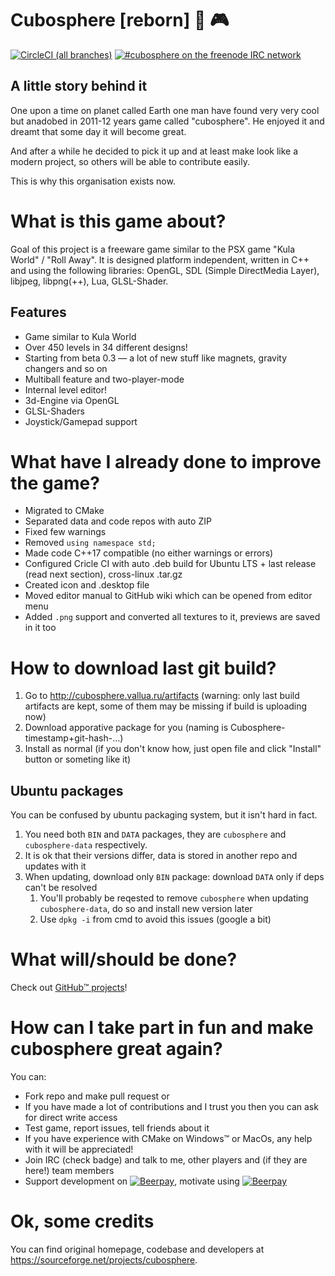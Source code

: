 # Cubosphere [reborn] :basketball: :video_game:
[![CircleCI (all branches)](https://img.shields.io/circleci/project/github/cubosphere/cubosphere-code.svg)](https://circleci.com/gh/cubosphere/cubosphere-code) [![#cubosphere on the freenode IRC network](https://img.shields.io/badge/FreeNode-%23cubosphere-brightgreen.svg)](https://webchat.freenode.net/?channels=cubosphere)
## A little story behind it
One upon a time on planet called Earth one man have found very very cool but anadobed in 2011-12 years game called "cubosphere". He enjoyed it and dreamt that some day it will become great.

And after a while he decided to pick it up and at least make look like a modern project, so others will be able to contribute easily.

This is why this organisation exists now.

# What is this game about?
Goal of this project is a freeware game similar to the PSX game "Kula World" / "Roll Away". It is designed platform independent, written in C++ and using the following libraries: OpenGL, SDL (Simple DirectMedia Layer), libjpeg, libpng(++), Lua, GLSL-Shader.

## Features
* Game similar to Kula World
* Over 450 levels in 34 different designs!
* Starting from beta 0.3 — a lot of new stuff like magnets, gravity changers and so on
* Multiball feature and two-player-mode
* Internal level editor!
* 3d-Engine via OpenGL
* GLSL-Shaders
* Joystick/Gamepad support

# What have I already done to improve the game?
* Migrated to CMake
* Separated data and code repos with auto ZIP
* Fixed few warnings
* Removed `using namespace std;`
* Made code C++17 compatible (no either warnings or errors)
* Configured Cricle CI with auto .deb build for Ubuntu LTS + last release (read next section), cross-linux .tar.gz
* Created icon and .desktop file
* Moved editor manual to GitHub wiki which can be opened from editor menu
* Added `.png` support and converted all textures to it, previews are saved in it too

# How to download last git build?
1. Go to http://cubosphere.vallua.ru/artifacts (warning: only last build artifacts are kept, some of them may be missing if build is uploading now)
2. Download apporative package for you (naming is Cubosphere-timestamp+git-hash-…)
3. Install as normal (if you don't know how, just open file and click "Install" button or someting like it)

## Ubuntu packages
You can be confused by ubuntu packaging system, but it isn't hard in fact.

1. You need both `BIN` and `DATA` packages, they are `cubosphere` and `cubosphere-data` respectively.
2. It is ok that their versions differ, data is stored in another repo and updates with it
3. When updating, download only `BIN` package: download `DATA` only if deps can't be resolved 
    1. You'll probably be reqested to remove `cubosphere` when updating `cubosphere-data`, do so and install new version later
    2. Use `dpkg -i` from cmd to avoid this issues (google a bit)

# What will/should be done?
Check out [GitHub™ projects](https://github.com/cubosphere/cubosphere-code/projects)!

# How can I take part in fun and make cubosphere great again?
You can:

* Fork repo and make pull request or
* If you have made a lot of contributions and I trust you then you can ask for direct write access
* Test game, report issues, tell friends about it
* If you have experience with CMake on Windows™ or MacOs, any help with it will be appreciated!
* Join IRC (check badge) and talk to me, other players and (if they are here!) team members
* Support development on [![Beerpay](https://beerpay.io/cubosphere/cubosphere-code/badge.svg?style=flat)](https://beerpay.io/cubosphere/cubosphere-code), motivate using [![Beerpay](https://beerpay.io/cubosphere/cubosphere-code/make-wish.svg?style=flat)](https://beerpay.io/cubosphere/cubosphere-code)

# Ok, some credits
You can find original homepage, codebase and developers at https://sourceforge.net/projects/cubosphere.
